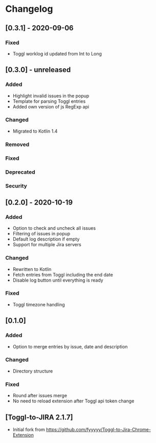 # Changelog

## [0.3.1] - 2020-09-06
### Fixed
- Toggl worklog id updated from Int to Long

## [0.3.0] - unreleased
### Added
- Highlight invalid issues in the popup
- Template for parsing Toggl entries
- Added own version of js RegExp api

### Changed
- Migrated to Kotlin 1.4

### Removed

### Fixed

### Deprecated

### Security

## [0.2.0] - 2020-10-19
### Added
- Option to check and uncheck all issues
- Filtering of issues in popup
- Default log description if empty
- Support for multiple Jira servers

### Changed
- Rewritten to Kotlin
- Fetch entries from Toggl including the end date
- Disable log button until everything is ready

### Fixed
- Toggl timezone handling

## [0.1.0]
### Added
- Option to merge entries by issue, date and description

### Changed
- Directory structure

### Fixed
- Round after issues merge
- No need to reload extension after Toggl api token change

## [Toggl-to-JIRA 2.1.7]
- Initial fork from https://github.com/fyyyyy/Toggl-to-Jira-Chrome-Extension